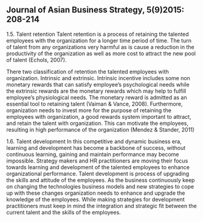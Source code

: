 ## Journal of Asian Business Strategy, 5(9)2015: 208-214

1.5. Talent retention Talent retention is a process of retaining the talented employees with the organization for a longer time period of time. The turn of talent from any organizations very harmful as is cause a reduction in the productivity of the organization as well as more cost to attract the new pool of talent (Echols, 2007).

There two classification of retention the talented employees with organization. Intrinsic and extrinsic. Intrinsic incentive includes some non monetary rewards that can satisfy employee’s psychological needs while the extrinsic rewards are the monetary rewards which may help to fulfill employee’s physiological needs. The monetary reward is admitted as an essential tool to retaining talent (Vaiman & Vance, 2008). Furthermore, organization needs to invest more for the purpose of retaining the employees with organization, a good rewards system important to attract, and retain the talent with organization. This can motivate the employees, resulting in high performance of the organization (Mendez & Stander, 2011)

1.6. Talent development In this competitive and dynamic business era, learning and development has become a backbone of success, without continuous learning, gaining and maintain performance may become impossible. Strategy makers and HR practitioners are moving their focus towards learning and development of the talented employees to enhance organizational performance. Talent development is process of upgrading the skills and attitude of the employees. As the business continuously keep on changing the technologies business models and new strategies to cope up with these changes organization needs to enhance and upgrade the knowledge of the employees. While making strategies for development practitioners must keep in mind the integration and strategic fit between the current talent and the skills of the employees.